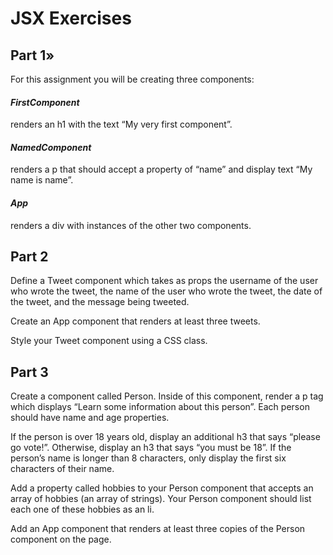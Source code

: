 # JSX Exercises
## Part 1»
For this assignment you will be creating three components:

#### *FirstComponent*
renders an h1 with the text “My very first component”.

#### *NamedComponent*
renders a p that should accept a property of “name” and display text “My name is name”.

#### *App*
renders a div with instances of the other two components.

## Part 2
Define a Tweet component which takes as props the username of the user who wrote the tweet, the name of the user who wrote the tweet, the date of the tweet, and the message being tweeted.

Create an App component that renders at least three tweets.

Style your Tweet component using a CSS class.

## Part 3
Create a component called Person. Inside of this component, render a p tag which displays “Learn some information about this person”. Each person should have name and age properties.

If the person is over 18 years old, display an additional h3 that says “please go vote!”. Otherwise, display an h3 that says “you must be 18”. If the person’s name is longer than 8 characters, only display the first six characters of their name.

Add a property called hobbies to your Person component that accepts an array of hobbies (an array of strings). Your Person component should list each one of these hobbies as an li.

Add an App component that renders at least three copies of the Person component on the page.

